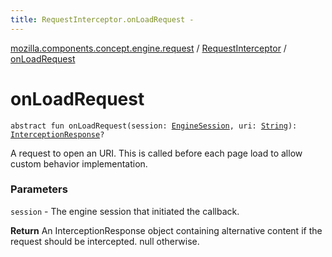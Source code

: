 ```yaml
---
title: RequestInterceptor.onLoadRequest - 
---
```


[mozilla.components.concept.engine.request](../index.html) / [RequestInterceptor](index.html) / [onLoadRequest](./on-load-request.html)

# onLoadRequest

`abstract fun onLoadRequest(session: `[`EngineSession`](../../mozilla.components.concept.engine/-engine-session/index.html)`, uri: `[`String`](https://kotlinlang.org/api/latest/jvm/stdlib/kotlin/-string/index.html)`): `[`InterceptionResponse`](-interception-response/index.html)`?`

A request to open an URI. This is called before each page load to allow custom behavior implementation.

### Parameters

`session` - The engine session that initiated the callback.

**Return**
An InterceptionResponse object containing alternative content if the request should be intercepted.
    null otherwise.

